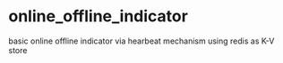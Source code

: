 # online_offline_indicator

basic online offline indicator via hearbeat mechanism using redis as K-V store
